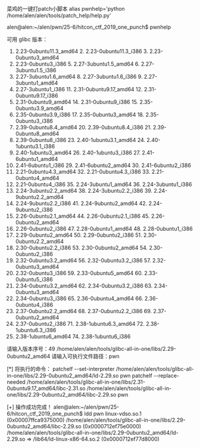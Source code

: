 菜鸡的一键打patch小脚本
alias pwnhelp='python /home/alen/alen/tools/patch_help/help.py'

alen@alen:~/alen/pwn/25-6/hitcon_ctf_2019_one_punch$ pwnhelp

可用 glibc 版本：
1. 2.23-0ubuntu11.3_amd64     2. 2.23-0ubuntu11.3_i386      3. 2.23-0ubuntu3_amd64      
4. 2.23-0ubuntu3_i386         5. 2.27-3ubuntu1.5_amd64      6. 2.27-3ubuntu1.5_i386     
7. 2.27-3ubuntu1.6_amd64      8. 2.27-3ubuntu1.6_i386       9. 2.27-3ubuntu1_amd64      
10. 2.27-3ubuntu1_i386        11. 2.31-0ubuntu9.17_amd64    12. 2.31-0ubuntu9.17_i386   
13. 2.31-0ubuntu9_amd64       14. 2.31-0ubuntu9_i386        15. 2.35-0ubuntu3.9_amd64   
16. 2.35-0ubuntu3.9_i386      17. 2.35-0ubuntu3_amd64       18. 2.35-0ubuntu3_i386      
19. 2.39-0ubuntu8.4_amd64     20. 2.39-0ubuntu8.4_i386      21. 2.39-0ubuntu8_amd64     
22. 2.39-0ubuntu8_i386        23. 2.40-1ubuntu3.1_amd64     24. 2.40-1ubuntu3.1_i386    
25. 2.40-1ubuntu3_amd64       26. 2.40-1ubuntu3_i386        27. 2.41-6ubuntu1_amd64     
28. 2.41-6ubuntu1_i386        29. 2.41-6ubuntu2_amd64       30. 2.41-6ubuntu2_i386      
31. 2.21-0ubuntu4.3_amd64     32. 2.21-0ubuntu4.3_i386      33. 2.21-0ubuntu4_amd64     
34. 2.21-0ubuntu4_i386        35. 2.24-3ubuntu1_amd64       36. 2.24-3ubuntu1_i386      
37. 2.24-3ubuntu2.2_amd64     38. 2.24-3ubuntu2.2_i386      39. 2.24-9ubuntu2.2_amd64   
40. 2.24-9ubuntu2.2_i386      41. 2.24-9ubuntu2_amd64       42. 2.24-9ubuntu2_i386      
43. 2.26-0ubuntu2.1_amd64     44. 2.26-0ubuntu2.1_i386      45. 2.26-0ubuntu2_amd64     
46. 2.26-0ubuntu2_i386        47. 2.28-0ubuntu1_amd64       48. 2.28-0ubuntu1_i386      
49. 2.29-0ubuntu2_amd64       50. 2.29-0ubuntu2_i386        51. 2.30-0ubuntu2.2_amd64   
52. 2.30-0ubuntu2.2_i386      53. 2.30-0ubuntu2_amd64       54. 2.30-0ubuntu2_i386      
55. 2.32-0ubuntu3.2_amd64     56. 2.32-0ubuntu3.2_i386      57. 2.32-0ubuntu3_amd64     
58. 2.32-0ubuntu3_i386        59. 2.33-0ubuntu5_amd64       60. 2.33-0ubuntu5_i386      
61. 2.34-0ubuntu3.2_amd64     62. 2.34-0ubuntu3.2_i386      63. 2.34-0ubuntu3_amd64     
64. 2.34-0ubuntu3_i386        65. 2.36-0ubuntu4_amd64       66. 2.36-0ubuntu4_i386      
67. 2.37-0ubuntu2.2_amd64     68. 2.37-0ubuntu2.2_i386      69. 2.37-0ubuntu2_amd64     
70. 2.37-0ubuntu2_i386        71. 2.38-1ubuntu6.3_amd64     72. 2.38-1ubuntu6.3_i386    
73. 2.38-1ubuntu6_amd64       74. 2.38-1ubuntu6_i386      

请输入版本序号：49
/home/alen/alen/tools/glibc-all-in-one/libs/2.29-0ubuntu2_amd64
请输入可执行文件路径：pwn

[*] 将执行的命令：
patchelf --set-interpreter /home/alen/alen/tools/glibc-all-in-one/libs/2.29-0ubuntu2_amd64/ld-2.29.so pwn
patchelf --replace-needed /home/alen/alen/tools/glibc-all-in-one/libs/2.31-0ubuntu9.17_amd64/libc-2.31.so /home/alen/alen/tools/glibc-all-in-one/libs/2.29-0ubuntu2_amd64/libc-2.29.so pwn

[+] 操作成功完成！
alen@alen:~/alen/pwn/25-6/hitcon_ctf_2019_one_punch$ ldd pwn
	linux-vdso.so.1 (0x00007ffca9375000)
	/home/alen/alen/tools/glibc-all-in-one/libs/2.29-0ubuntu2_amd64/libc-2.29.so (0x0000712ef75e0000)
	/home/alen/alen/tools/glibc-all-in-one/libs/2.29-0ubuntu2_amd64/ld-2.29.so => /lib64/ld-linux-x86-64.so.2 (0x0000712ef77d8000)


